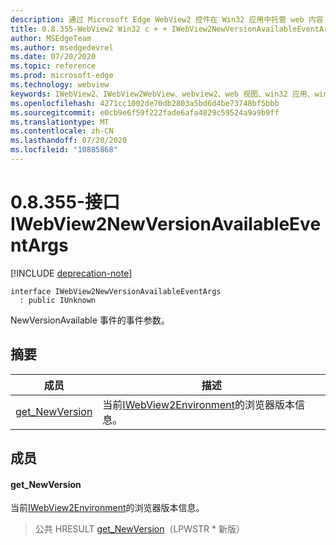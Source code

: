 ```yaml
---
description: 通过 Microsoft Edge WebView2 控件在 Win32 应用中托管 web 内容
title: 0.8.355-WebView2 Win32 c + + IWebView2NewVersionAvailableEventArgs
author: MSEdgeTeam
ms.author: msedgedevrel
ms.date: 07/20/2020
ms.topic: reference
ms.prod: microsoft-edge
ms.technology: webview
keywords: IWebView2、IWebView2WebView、webview2、web 视图、win32 应用、win32、edge
ms.openlocfilehash: 4271cc1002de70db2803a5bd6d4be73748bf5bbb
ms.sourcegitcommit: e0cb9e6f59f222fade6afa4829c59524a9a9b9ff
ms.translationtype: MT
ms.contentlocale: zh-CN
ms.lasthandoff: 07/20/2020
ms.locfileid: "10885868"
---
```

# 0.8.355-接口 IWebView2NewVersionAvailableEventArgs 

[!INCLUDE [deprecation-note](../../includes/deprecation-note.md)]

```
interface IWebView2NewVersionAvailableEventArgs
  : public IUnknown
```

NewVersionAvailable 事件的事件参数。

## 摘要

 成员                        | 描述
--------------------------------|---------------------------------------------
[get_NewVersion](#get_newversion) | 当前[IWebView2Environment](IWebView2Environment.md)的浏览器版本信息。

## 成员

#### get_NewVersion 

当前[IWebView2Environment](IWebView2Environment.md)的浏览器版本信息。

> 公共 HRESULT [get_NewVersion](#get_newversion)（LPWSTR * 新版）

